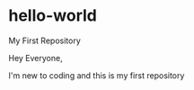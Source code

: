 # hello-world
My First Repository

Hey Everyone,

I'm new to coding and this is my first repository
